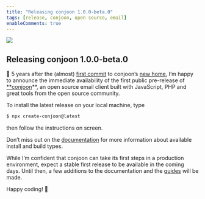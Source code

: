 ```yaml
---
title: "Releasing conjoon 1.0.0-beta.0"
tags: [release, conjoon, open source, email]
enableComments: true
---
```

![](https://cdn-images-1.medium.com/max/2736/0*HWdUhNVaz3OI-bRw.png)

## Releasing conjoon 1.0.0-beta.0

🎉 5 years after the (almost) [first commit](https://github.com/conjoon/conjoon/commit/ca075e548a644011e0d9fbaa3321bcff7aa8f998) to conjoon’s [new home](https://github.com/conjoon/conjoon), I’m happy to announce the immediate availability of the first public pre-release of [**conjoon](https://conjoon.org)**, an open source email client built with JavaScript, PHP and great tools from the open source community.

To install the latest release on your local machine, type

```bash
$ npx create-conjoon@latest
```

then follow the instructions on screen.
<!--truncate-->
Don’t miss out on the [documentation](https://www.conjoon.org/docs) for more information about available install and build types.

While I’m confident that conjoon can take its first steps in a production environment, expect a stable first release to be available in the coming days. Until then, a few additions to the documentation and the [guides](https://www.conjoon.org/docs/category/guides) will be made.

Happy coding! 🎈
